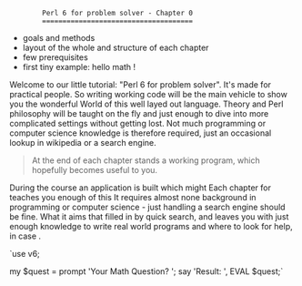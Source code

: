 


            Perl 6 for problem solver - Chapter 0
            =====================================


   * goals and methods
   * layout of the whole and structure of each chapter
   * few prerequisites
   * first tiny example: hello math !


Welcome to our little tutorial: "Perl 6 for problem solver".
It's made for practical people. So writing working code will be the main vehicle
to show you the wonderful World of this well layed out language.
Theory and Perl philosophy will be taught on the fly and just enough to dive
into more complicated settings without getting lost. Not much programming or
computer science knowledge is therefore required, just an occasional 
lookup in wikipedia or a search engine.

> At the end of each chapter stands a working program,
> which hopefully becomes useful to you. 


During the course an application
is built which might 
Each chapter
for teaches you enough of this 
It requires almost none background in programming or computer science -
just handling a search engine should be fine.
What it aims
that filled in by quick search,
and leaves you with just enough knowledge to write real world programs and where to look for help,
in case .

`use v6;
 
my $quest = prompt 'Your Math Question? '; 
say 'Result: ', EVAL $quest;`